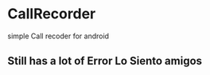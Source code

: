 # CallRecorder
  <p> simple Call recoder for android </p>
  
  <h2> Still has a lot of Error Lo Siento amigos </h2>
